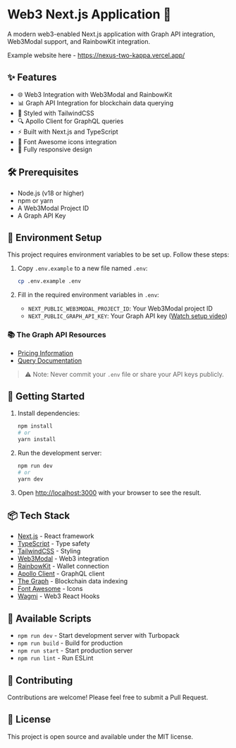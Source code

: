 # Web3 Next.js Application 🚀

A modern web3-enabled Next.js application with Graph API integration, Web3Modal support, and RainbowKit integration.

Example website here - https://nexus-two-kappa.vercel.app/

## ✨ Features

- 🌐 Web3 Integration with Web3Modal and RainbowKit
- 📊 Graph API Integration for blockchain data querying
- 🎨 Styled with TailwindCSS
- 🔍 Apollo Client for GraphQL queries
- ⚡ Built with Next.js and TypeScript
- 🎯 Font Awesome icons integration
- 📱 Fully responsive design

## 🛠 Prerequisites

- Node.js (v18 or higher)
- npm or yarn
- A Web3Modal Project ID
- A Graph API Key

## 🔑 Environment Setup

This project requires environment variables to be set up. Follow these steps:

1. Copy `.env.example` to a new file named `.env`:
   ```bash
   cp .env.example .env
   ```

2. Fill in the required environment variables in `.env`:
   - `NEXT_PUBLIC_WEB3MODAL_PROJECT_ID`: Your Web3Modal project ID
   - `NEXT_PUBLIC_GRAPH_API_KEY`: Your Graph API key ([Watch setup video](https://www.youtube.com/watch?v=vVkhz6WTi5A))

### 📚 The Graph API Resources
- [Pricing Information](https://thegraph.com/studio-pricing/)
- [Query Documentation](https://thegraph.com/docs/en/subgraphs/querying/introduction/)

> ⚠️ Note: Never commit your `.env` file or share your API keys publicly.

## 🚀 Getting Started

1. Install dependencies:
   ```bash
   npm install
   # or
   yarn install
   ```

2. Run the development server:
   ```bash
   npm run dev
   # or
   yarn dev
   ```

3. Open [http://localhost:3000](http://localhost:3000) with your browser to see the result.

## 📦 Tech Stack

- [Next.js](https://nextjs.org/) - React framework
- [TypeScript](https://www.typescriptlang.org/) - Type safety
- [TailwindCSS](https://tailwindcss.com/) - Styling
- [Web3Modal](https://web3modal.com/) - Web3 integration
- [RainbowKit](https://www.rainbowkit.com/) - Wallet connection
- [Apollo Client](https://www.apollographql.com/docs/react/) - GraphQL client
- [The Graph](https://thegraph.com/) - Blockchain data indexing
- [Font Awesome](https://fontawesome.com/) - Icons
- [Wagmi](https://wagmi.sh/) - Web3 React Hooks

## 🔧 Available Scripts

- `npm run dev` - Start development server with Turbopack
- `npm run build` - Build for production
- `npm run start` - Start production server
- `npm run lint` - Run ESLint

## 📝 Contributing

Contributions are welcome! Please feel free to submit a Pull Request.

## 📄 License

This project is open source and available under the MIT license.
